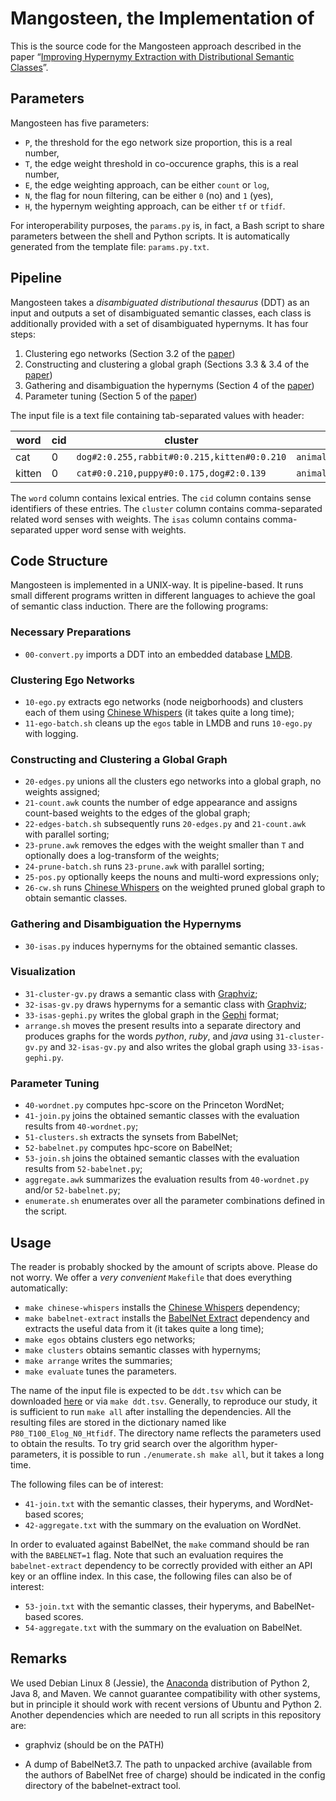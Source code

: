 # Mangosteen, the Implementation of

This is the source code for the Mangosteen approach described in the paper “[Improving Hypernymy Extraction with Distributional Semantic Classes](https://arxiv.org/abs/1711.02918)”.

## Parameters

Mangosteen has five parameters:

* `P`, the threshold for the ego network size proportion, this is a real number,
* `T`, the edge weight threshold in co-occurence graphs, this is a real number,
* `E`, the edge weighting approach, can be either `count` or `log`,
* `N`, the flag for noun filtering, can be either `0` (no) and `1` (yes),
* `H`, the hypernym weighting approach, can be either `tf` or `tfidf`.

For interoperability purposes, the `params.py` is, in fact, a Bash script to share parameters between the shell and Python scripts. It is automatically generated from the template file: `params.py.txt`.

## Pipeline

Mangosteen takes a *disambiguated distributional thesaurus* (DDT) as an input and outputs a set of disambiguated semantic classes, each class is additionally provided with a set of disambiguated hypernyms. It has four steps:

1. Clustering ego networks (Section 3.2 of the [paper])
2. Constructing and clustering a global graph (Sections 3.3 & 3.4 of the [paper])
3. Gathering and disambiguation the hypernyms (Section 4 of the [paper])
4. Parameter tuning (Section 5 of the [paper])

The input file is a text file containing tab-separated values with header:

|word|cid|cluster|isas|
|----|---|-------|----|
|cat|0|`dog#2:0.255,rabbit#0:0.215,kitten#0:0.210`|`animal#0:24.501,wildlife#0:5.885,mammal#0`|
|kitten|0|`cat#0:0.210,puppy#0:0.175,dog#2:0.139`|`animal#0:9.875,wildlife#0:1.774,mammal#0:1.718`|

The `word` column contains lexical entries. The `cid` column contains sense identifiers of these entries. The `cluster` column contains comma-separated related word senses with weights. The `isas` column contains comma-separated upper word sense with weights.

## Code Structure

Mangosteen is implemented in a UNIX-way. It is pipeline-based. It runs small different programs written in different languages to achieve the goal of semantic class induction. There are the following programs:

### Necessary Preparations

* `00-convert.py` imports a DDT into an embedded database [LMDB](https://symas.com/lmdb/).

### Clustering Ego Networks

* `10-ego.py` extracts ego networks (node neigborhoods) and clusters each of them using [Chinese Whispers] (it takes quite a long time);
* `11-ego-batch.sh` cleans up the `egos` table in LMDB and runs `10-ego.py` with logging.

### Constructing and Clustering a Global Graph

* `20-edges.py` unions all the clusters ego networks into a global graph, no weights assigned;
* `21-count.awk` counts the number of edge appearance and assigns count-based weights to the edges of the global graph;
* `22-edges-batch.sh` subsequently runs `20-edges.py` and `21-count.awk` with parallel sorting;
* `23-prune.awk` removes the edges with the weight smaller than `T` and optionally does a log-transform of the weights;
* `24-prune-batch.sh` runs `23-prune.awk` with parallel sorting;
* `25-pos.py` optionally keeps the nouns and multi-word expressions only;
* `26-cw.sh` runs [Chinese Whispers] on the weighted pruned global graph to obtain semantic classes.

### Gathering and Disambiguation the Hypernyms

* `30-isas.py` induces hypernyms for the obtained semantic classes.

### Visualization

* `31-cluster-gv.py` draws a semantic class with [Graphviz](https://www.graphviz.org/);
* `32-isas-gv.py` draws hypernyms for a semantic class with [Graphviz](https://www.graphviz.org/);
* `33-isas-gephi.py` writes the global graph in the [Gephi](https://gephi.org/) format;
* `arrange.sh` moves the present results into a separate directory and produces graphs for the words *python*, *ruby*, and *java* using `31-cluster-gv.py` and `32-isas-gv.py` and also writes the global graph using `33-isas-gephi.py`.

### Parameter Tuning

* `40-wordnet.py` computes hpc-score on the Princeton WordNet;
* `41-join.py` joins the obtained semantic classes with the evaluation results from `40-wordnet.py`;
* `51-clusters.sh` extracts the synsets from BabelNet;
* `52-babelnet.py` computes hpc-score on BabelNet;
* `53-join.sh` joins the obtained semantic classes with the evaluation results from `52-babelnet.py`;
* `aggregate.awk` summarizes the evaluation results from `40-wordnet.py` and/or `52-babelnet.py`;
* `enumerate.sh` enumerates over all the parameter combinations defined in the script.

## Usage

The reader is probably shocked by the amount of scripts above. Please do not worry. We offer a *very convenient* `Makefile` that does everything automatically:

* `make chinese-whispers` installs the [Chinese Whispers](http://github.com/uhh-lt/chinese-whispers) dependency;
* `make babelnet-extract` installs the [BabelNet Extract](https://github.com/nlpub/babelnet-extract) dependency and extracts the useful data from it (it takes quite a long time);
* `make egos` obtains clusters ego networks;
* `make clusters` obtains semantic classes with hypernyms;
* `make arrange` writes the summaries;
* `make evaluate` tunes the parameters.

The name of the input file is expected to be `ddt.tsv` which can be downloaded [here](http://panchenko.me/data/joint/ddt/ddt-mwe-45g-8m-thr-agressive2-cw-e0-N200-n200-minsize5-isas-cmb-nopos-closure.csv.gz) or via `make ddt.tsv`. Generally, to reproduce our study, it is sufficient to run `make all` after installing the dependencies. All the resulting files are stored in the dictionary named like `P80_T100_Elog_N0_Htfidf`. The directory name reflects the parameters used to obtain the results. To try grid search over the algorithm hyper-parameters, it is possible to run `./enumerate.sh make all`, but it takes a long time.

The following files can be of interest:

* `41-join.txt` with the semantic classes, their hyperyms, and WordNet-based scores;
* `42-aggregate.txt` with the summary on the evaluation on WordNet.

In order to evaluated against BabelNet, the `make` command should be ran with the `BABELNET=1` flag. Note that such an evaluation requires the `babelnet-extract` dependency to be correctly provided with either an API key or an offline index. In this case, the following files can also be of interest:

* `53-join.txt` with the semantic classes, their hyperyms, and BabelNet-based scores.
* `54-aggregate.txt` with the summary on the evaluation on BabelNet.

## Remarks

We used Debian Linux 8 (Jessie), the [Anaconda](https://www.anaconda.com/download/) distribution of Python 2, Java 8, and Maven. We cannot guarantee compatibility with other systems, but in principle it should work with recent versions of Ubuntu and Python 2. Another dependencies which are needed to run all scripts in this repository are:

- graphviz (should be on the PATH)

- A dump of BabelNet3.7. The path to unpacked archive (available from the authors of BabelNet free of charge) should be indicated in the config directory of the babelnet-extract tool. 

[paper]: https://arxiv.org/abs/1711.02918
[Chinese Whispers]: (https://github.com/uhh-lt/chinese-whispers)
